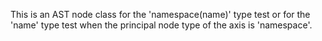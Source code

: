 This is an AST node class for the 'namespace(name)' type test or for the 'name' type test when the principal node type of the axis is 'namespace'.